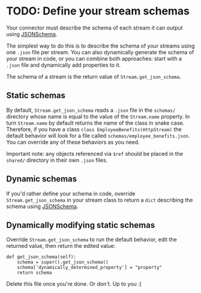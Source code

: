 # TODO: Define your stream schemas

Your connector must describe the schema of each stream it can output using
[JSONSchema](https://json-schema.org).

The simplest way to do this is to describe the schema of your streams using one `.json` file per
stream. You can also dynamically generate the schema of your stream in code, or you can combine both
approaches: start with a `.json` file and dynamically add properties to it.

The schema of a stream is the return value of `Stream.get_json_schema`.

## Static schemas

By default, `Stream.get_json_schema` reads a `.json` file in the `schemas/` directory whose name is
equal to the value of the `Stream.name` property. In turn `Stream.name` by default returns the name
of the class in snake case. Therefore, if you have a class `class EmployeeBenefits(HttpStream)` the
default behavior will look for a file called `schemas/employee_benefits.json`. You can override any
of these behaviors as you need.

Important note: any objects referenced via `$ref` should be placed in the `shared/` directory in
their own `.json` files.

## Dynamic schemas

If you'd rather define your schema in code, override `Stream.get_json_schema` in your stream class
to return a `dict` describing the schema using [JSONSchema](https://json-schema.org).

## Dynamically modifying static schemas

Override `Stream.get_json_schema` to run the default behavior, edit the returned value, then return
the edited value:

```
def get_json_schema(self):
    schema = super().get_json_schema()
    schema['dynamically_determined_property'] = "property"
    return schema
```

Delete this file once you're done. Or don't. Up to you :)
